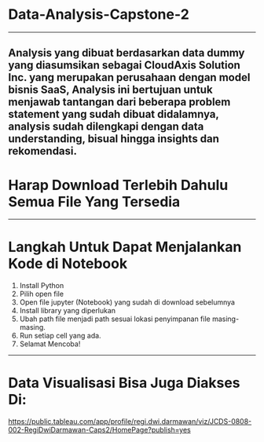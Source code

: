 # Data-Analysis-Capstone-2
---
Analysis yang dibuat berdasarkan data dummy yang diasumsikan sebagai CloudAxis Solution Inc. yang merupakan perusahaan dengan model bisnis SaaS, Analysis ini bertujuan untuk menjawab tantangan dari beberapa problem statement yang sudah dibuat didalamnya, analysis sudah dilengkapi dengan data understanding, bisual hingga insights dan rekomendasi.
---
# Harap Download Terlebih Dahulu Semua File Yang Tersedia
---
# Langkah Untuk Dapat Menjalankan Kode di Notebook
1. Install Python
2. Pilih open file
3. Open file jupyter (Notebook) yang sudah di download sebelumnya
4. Install library yang diperlukan
5. Ubah path file menjadi path sesuai lokasi penyimpanan file masing-masing.
6. Run setiap cell yang ada.
7. Selamat Mencoba!
---
# Data Visualisasi Bisa Juga Diakses Di:
https://public.tableau.com/app/profile/regi.dwi.darmawan/viz/JCDS-0808-002-RegiDwiDarmawan-Caps2/HomePage?publish=yes
